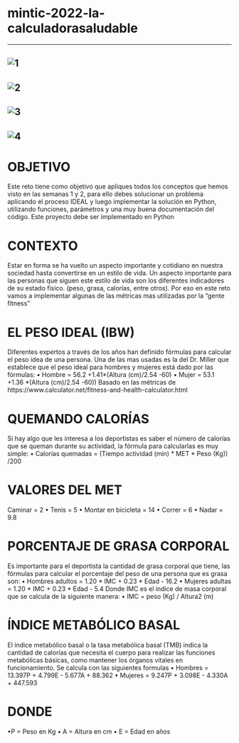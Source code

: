 # mintic-2022-la-calculadorasaludable
---------------------------------------------------------------------------------------
![1](https://user-images.githubusercontent.com/104838545/168868317-e04d6ead-e89d-4045-97ac-b89efda23ed5.png)
---------------------------------------------------------------------------------------
![2](https://user-images.githubusercontent.com/104838545/168868320-05ac2c2f-9158-4d79-ad82-9f7b03878f96.png)
---------------------------------------------------------------------------------------
![3](https://user-images.githubusercontent.com/104838545/168868324-ba3b609a-6b3a-4035-8b66-7df9bb37e74c.png)
---------------------------------------------------------------------------------------
![4](https://user-images.githubusercontent.com/104838545/168868328-ad50f910-e980-457c-a84a-ca2563026a58.png)
---------------------------------------------------------------------------------------
<h1>OBJETIVO</h1>
Este reto tiene como objetivo que apliques todos los conceptos que
hemos visto en las semanas 1 y 2, para ello debes solucionar un
problema aplicando el proceso IDEAL y luego implementar la
solución en Python, utilizando funciones, parámetros y una muy
buena documentación del código.
Este proyecto debe ser implementado en Python
<h1>CONTEXTO</h1>
Estar en forma se ha vuelto un aspecto importante y cotidiano en
nuestra sociedad hasta convertirse en un estilo de vida. Un
aspecto importante para las personas que siguen este estilo de
vida son los diferentes indicadores de su estado físico. (peso,
grasa, calorías, entre otros). Por eso en este reto vamos a
implementar algunas de las métricas mas utilizadas por la “gente
fitness”
<h1>EL PESO IDEAL (IBW)</h1>
Diferentes expertos a través de los años han definido fórmulas
para calcular el peso idea de una persona. Una de las mas usadas
es la del Dr. Miller que establece que el peso ideal para hombres y
mujeres está dado por las fórmulas:
• Hombre = 56.2 +1.41*(Altura (cm)/2.54 -60)
• Mujer = 53.1 +1.36 *(Altura (cm)/2.54 -60))
 Basado en las métricas de https://www.calculator.net/fitness-and-health-calculator.html
 <h1>QUEMANDO CALORÍAS</h1>
Si hay algo que les interesa a los deportistas es saber el número de
calorías que se queman durante su actividad, la fórmula para
calcularlas es muy simple:
• Calorías quemadas = (Tiempo actividad (min) * MET * Peso
(Kg)) /200
<h1>VALORES DEL MET</h1>
Caminar = 2
• Tenis = 5
• Montar en bicicleta = 14
• Correr = 6
• Nadar = 9.8
<h1>PORCENTAJE DE GRASA CORPORAL</h1>
Es importante para el deportista la cantidad de grasa corporal que
tiene, las fórmulas para calcular el porcentaje del peso de una
persona que es grasa son:
• Hombres adultos = 1.20 * IMC + 0.23 * Edad - 16.2
• Mujeres adultas = 1.20 * IMC + 0.23 * Edad - 5.4
Donde IMC es el índice de masa corporal que se calcula de la
siguiente manera:
• IMC = peso (Kg) / Altura2 (m)
<h1>ÍNDICE METABÓLICO BASAL</h1>
El índice metabólico basal o la tasa metabólica basal (TMB) indica
la cantidad de calorías que necesita el cuerpo para realizar las
funciones metabólicas básicas, como mantener los órganos vitales
en funcionamiento. Se calcula con las siguientes formulas
• Hombres = 13.397P + 4.799E - 5.677A + 88.362
• Mujeres = 9.247P + 3.098E - 4.330A + 447.593
<h1>DONDE</h1>
•P = Peso en Kg
• A = Altura en cm
• E = Edad en años


